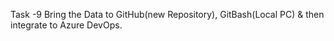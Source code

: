 Task -9 
Bring the Data to GitHub(new Repository), GitBash(Local PC) & then integrate to Azure DevOps.
